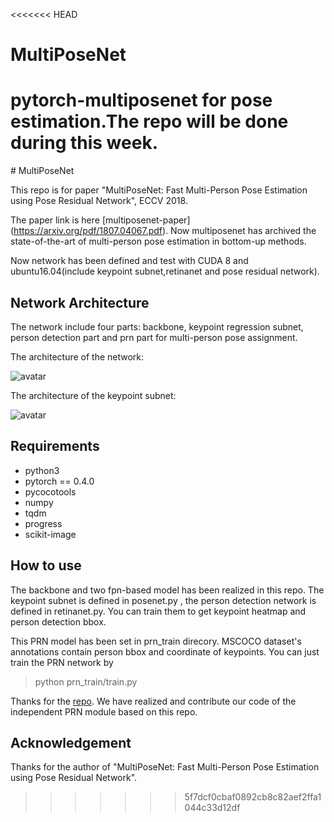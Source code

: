 <<<<<<< HEAD
# MultiPoseNet
pytorch-multiposenet for pose estimation.The repo will be done during this week.
=======
﻿# MultiPoseNet

This repo is for paper "MultiPoseNet: Fast Multi-Person Pose
Estimation using Pose Residual Network", ECCV 2018.

The paper link is here [multiposenet-paper] (https://arxiv.org/pdf/1807.04067.pdf). Now multiposenet has  archived the state-of-the-art of multi-person pose estimation in bottom-up methods.

Now network has been defined and test with CUDA 8 and ubuntu16.04(include keypoint subnet,retinanet and pose residual network).


## Network Architecture

The network include four parts: backbone, keypoint regression subnet, person detection part and prn part for multi-person pose assignment.

The architecture of the network:

![avatar](http://wx1.sinaimg.cn/mw690/005uXRWzly1fua75w1y62j30ul08vwk2.jpg)

The architecture of the keypoint subnet:

![avatar](http://wx4.sinaimg.cn/mw690/005uXRWzly1fua75sh9xaj30ub072755.jpg)

## Requirements

- python3
- pytorch == 0.4.0
- pycocotools
- numpy
- tqdm
- progress
- scikit-image

## How to use 
The backbone and two fpn-based model has been realized in this repo. The keypoint subnet is defined in posenet.py , the person detection network is defined in retinanet.py. You can train them to get keypoint heatmap and person detection bbox.  

This PRN model has been set in prn_train direcory. MSCOCO dataset's annotations contain person bbox and coordinate of keypoints. You can just train the PRN network by 
> python prn_train/train.py
 
Thanks for the [repo](https://github.com/salihkaragoz/pose-residual-network-pytorch). We have realized and contribute our code of the independent PRN module based on this repo.
 
## Acknowledgement

Thanks for the author of "MultiPoseNet: Fast Multi-Person Pose
Estimation using Pose Residual Network".





>>>>>>> 5f7dcf0cbaf0892cb8c82aef2ffa1044c33d12df
